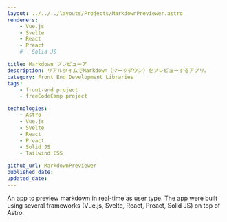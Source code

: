 ```yaml
---
layout: ../../../layouts/Projects/MarkdownPreviewer.astro
renderers:
    - Vue.js
    - Svelte
    - React
    - Preact
    # - Solid JS

title: Markdown プレビューア
description: リアルタイムでMarkdown（マークダウン）をプレビューするアプリ。
category: Front End Development Libraries
tags:
    - front-end project
    - freeCodeCamp project

technologies: 
    - Astro
    - Vue.js
    - Svelte
    - React
    - Preact
    - Solid JS
    - Tailwind CSS

github_url: MarkdownPreviewer
published_date: 
updated_date: 
---
```


An app to preview markdown in real-time as user type. The app were built using several frameworks (Vue.js, Svelte, React, Preact, Solid JS) on top of Astro.